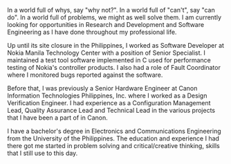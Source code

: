 In a world full of whys, say "why not?".  In a world full of "can't", say "can do".  In a world full of problems, we might as well solve them.  I am currently looking for opportunities in Research and Development and Software Engineering as I have done throughout my professional life.

Up until its site closure in the Philippines, I worked as Software Developer at Nokia Manila Technology Center with a position of Senior Specialist.  I maintained a test tool software implemented in C used for performance testing of Nokia's controller products.  I also had a role of Fault Coordinator where I monitored bugs reported against the software.

Before that, I was previously a Senior Hardware Engineer at Canon Information Technologies Philippines, Inc. where I worked as a Design Verification Engineer. I had experience as a Configuration Management Lead, Quality Assurance Lead and Technical Lead in the various projects that I have been a part of in Canon.

I have a bachelor's degree in Electronics and Communications Engineering from the University of the Philippines.  The education and experience I had there got me started in problem solving and critical/creative thinking, skills that I still use to this day.

<!--
**jords-santiago/jords-santiago** is a ✨ _special_ ✨ repository because its `README.md` (this file) appears on your GitHub profile.

Here are some ideas to get you started:

- 🔭 I’m currently working on ...
- 🌱 I’m currently learning ...
- 👯 I’m looking to collaborate on ...
- 🤔 I’m looking for help with ...
- 💬 Ask me about ...
- 📫 How to reach me: ...
- 😄 Pronouns: ...
- ⚡ Fun fact: ...
-->
